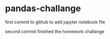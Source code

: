 # pandas-challange

first commit to github to add jupyter notebook file

second commit finished the homework challange
